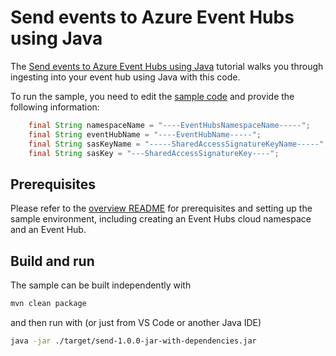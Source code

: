 # Send events to Azure Event Hubs using Java

The [Send events to Azure Event Hubs using Java](https://docs.microsoft.com/azure/event-hubs/event-hubs-java-get-started-send) tutorial walks you through ingesting into your event hub using Java with this code.

To run the sample, you need to edit the [sample code](src/main/java/com/microsoft/azure/eventhubs/samples/SimpleSend/SimpleSend.java) and provide the following information:

```java
    final String namespaceName = "----EventHubsNamespaceName-----";
    final String eventHubName = "----EventHubName-----";
    final String sasKeyName = "-----SharedAccessSignatureKeyName-----";
    final String sasKey = "---SharedAccessSignatureKey----";
```

## Prerequisites

Please refer to the [overview README](../../readme.md) for prerequisites and setting up the sample environment, including creating an Event Hubs cloud namespace and an Event Hub. 

## Build and run

The sample can be built independently with 

```bash
mvn clean package
```

and then run with (or just from VS Code or another Java IDE)

```bash
java -jar ./target/send-1.0.0-jar-with-dependencies.jar
```